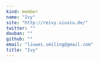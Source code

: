 ```yaml
---
kind: member
name: "Ivy"
site: "http://reivy.xiuxiu.de/"
twitter: ""
douban: ""
github: ""
email: "liuwei.smiling@gmail.com"
title: "Ivy"
---
```


